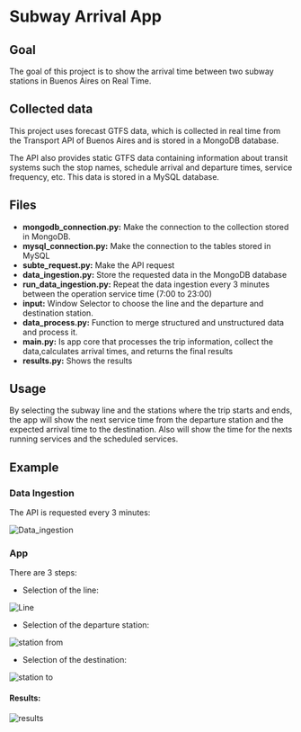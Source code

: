 # Subway Arrival App

## Goal
The goal of this project is to show the arrival time between two subway stations in Buenos Aires on Real Time.

## Collected data
This project uses forecast GTFS data, which is collected in real time from the Transport API of Buenos Aires and is stored in a MongoDB database.

The API also provides static GTFS data containing information about transit systems such the stop names, schedule arrival and departure times, service frequency, etc. This data is stored in a MySQL database. 

## Files
- **mongodb_connection.py:** Make the connection to the collection stored in MongoDB.
- **mysql_connection.py:** Make the connection to the tables stored in MySQL
- **subte_request.py:** Make the API request
- **data_ingestion.py:** Store the requested data in the MongoDB database
- **run_data_ingestion.py:** Repeat the data ingestion every 3 minutes between the operation service time (7:00 to 23:00)
- **input:** Window Selector to choose the line and the departure and destination station.
- **data_process.py:** Function to merge structured and unstructured data and process it.
- **main.py:** Is app core that processes the trip information, collect the data,calculates arrival times, and returns the final results
- **results.py:** Shows the results


## Usage
By selecting the subway line and the stations where the trip starts and ends, the app will show the next service time from the departure station and the expected arrival time to the destination. Also will show the time for the nexts running services and the scheduled services.

## Example

### Data Ingestion

The API is requested every 3 minutes:

![Data_ingestion](../1_data_ingestion.png)

### App

There are 3 steps:
- Selection of the line:

![Line](../2_line.png)
- Selection of the departure station:

![station from](../3_from.png)
- Selection of the destination:

![station to](../4_to.png)

#### Results:
![results](/Users/user/Desktop/Projects/subte/5_results.png)
